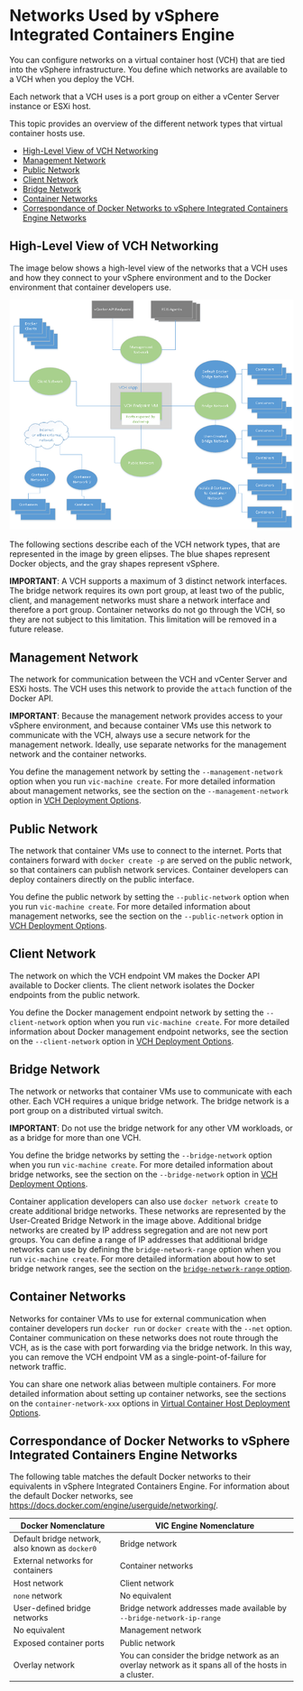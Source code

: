 # Networks Used by vSphere Integrated Containers Engine #

You can configure networks on a virtual container host (VCH) that are tied into the vSphere infrastructure. You define which networks are available to a VCH when you deploy the VCH.

Each network that a VCH uses is a port group on either a vCenter Server instance or ESXi host.

This topic provides an overview of the different network types that virtual container hosts use.

- [High-Level View of VCH Networking](#highlevel)
- [Management Network](#management)
- [Public Network](#public)
- [Client Network](#client)
- [Bridge Network](#bridge)
- [Container Networks](#container)
- [Correspondance of Docker Networks to vSphere Integrated Containers Engine Networks](#docker_vic)

<a name="highlevel"></a>
## High-Level View of VCH Networking  ##

The image below shows a high-level view of the networks that a VCH uses and how they connect to your vSphere environment and to the Docker environment that container developers use. 
 
 ![VCH Networking](graphics/vch_networking.png)

The following sections describe each of the VCH network types, that are represented in the image by green elipses. The blue shapes represent   Docker objects, and the gray shapes represent vSphere. 

**IMPORTANT**: A VCH supports a maximum of 3 distinct network interfaces. The bridge network requires its own port group, at least two of the public, client, and management networks must share a network interface and therefore a port group. Container networks do not go through the VCH, so they are not subject to this limitation. This limitation will be removed in a future release.

<a name="management"></a>
## Management Network ##

The network for communication between the VCH and vCenter Server and ESXi hosts. The VCH uses this network to provide the `attach` function of the Docker API.

**IMPORTANT**: Because the management network provides access to your vSphere environment, and because container VMs use this network to communicate with the VCH, always use a secure network for the management network. Ideally, use separate networks for the management network and the container networks.

You define the management network by setting the `--management-network` option when you run `vic-machine create`. For more detailed information about management networks, see the section on the `--management-network` option in [VCH Deployment Options](vch_installer_options.md#management-network).

<a name="public"></a>
## Public Network  ##
The network that container VMs use to connect to the internet.  Ports that containers forward with 
`docker create -p` are served on the public network, so that containers can publish network services. Container developers can deploy containers directly on the public interface.

You define the public network by setting the `--public-network` option when you run `vic-machine create`. For  more detailed information about management networks, see the section on the `--public-network` option in [VCH Deployment Options](vch_installer_options.md#public-network).

<a name="client"></a>
## Client Network ##

The network on which the VCH endpoint VM makes the Docker API available to Docker clients. The client network isolates the Docker endpoints from the public network.

You define the Docker management endpoint network by setting the `--client-network` option when you run `vic-machine create`. For  more detailed information about Docker management endpoint networks, see the section on the `--client-network` option in [VCH Deployment Options](vch_installer_options.md#client-network).

<a name="bridge"></a>
## Bridge Network ##
The network or networks that container VMs use to communicate with each other. Each VCH requires a unique bridge network. The bridge network is a port group on a distributed virtual switch.

**IMPORTANT**: Do not use the bridge network for any other VM workloads, or as a bridge for more than one VCH.

You define the bridge networks by setting the `--bridge-network` option when you run `vic-machine create`.  For  more detailed information about bridge networks, see the section on the `--bridge-network` option in [VCH Deployment Options](vch_installer_options.md#bridge).

Container application developers can also use `docker network create` to create additional bridge networks. These networks are represented by the User-Created Bridge Network in the image above. Additional bridge networks are created by IP address segregation and are not new port groups. You can define a range of IP addresses that additional bridge networks can use by defining the `bridge-network-range` option when you run `vic-machine create`. For  more detailed information about  how to set bridge network ranges, see the section on the [`bridge-network-range` option](vch_installer_options.md#bridge-range). 

<a name="container"></a>
## Container Networks ##

Networks for container VMs to use for external communication when container developers run `docker run` or `docker create` with the `--net` option. Container communication on these networks does not route through the VCH, as is the case with port forwarding via the bridge network. In this way, you can remove the VCH endpoint VM as a single-point-of-failure for network traffic.

You can share one network alias between multiple containers. For  more detailed information about setting up container networks, see the sections on the `container-network-xxx` options in [Virtual Container Host Deployment Options](vch_installer_options.md#container-network). 

<a name="docker_vic"></a>
## Correspondance of Docker Networks to vSphere Integrated Containers Engine Networks ##

The following table matches the default Docker networks to their equivalents in vSphere Integrated Containers Engine. For information about the default Docker networks, see https://docs.docker.com/engine/userguide/networking/.

| **Docker Nomenclature** | **VIC Engine Nomenclature** |
| --- | --- |
| Default bridge network, also known as `docker0` | Bridge network |
| External networks for containers | Container networks |
| Host network | Client network |
| `none` network | No equivalent |
| User-defined bridge networks | Bridge network addresses made available by `--bridge-network-ip-range` |
| No equivalent | Management network |
| Exposed container ports | Public network |
| Overlay network | You can consider the bridge network as an overlay network as it spans all of the hosts in a cluster. |
